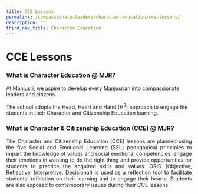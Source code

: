 ```yaml
---
title: CCE Lessons
permalink: /compassionate-leaders/character-education/cce-lessons/
description: ""
third_nav_title: Character Education
---
```

# CCE Lessons

### **What is Character Education @ MJR?**

At Manjusri, we aspire to develop every Manjusrian into compassionate leaders and citizens. 
 
The school adopts the Head, Heart and Hand (H<sup>3</sup>) approach to engage the students in their Character and Citizenship Education learning.


### **What is Character & Citizenship Education (CCE) @ MJR?**

<p style="text-align: justify;">The Character and Citizenship Education (CCE) lessons are planned using the five Social and Emotional Learning (SEL) pedagogical principles to impart the knowledge of values and social emotional competencies, engage their emotions in wanting to do the right thing and provide opportunities for students to practice the acquired skills and values. ORID (Objective, Reflective, Interpretive, Decisional) is used as a reflection tool to facilitate students’ reflection on their learning and to engage their hearts. Students are also exposed to contemporary issues during their CCE lessons.</p>